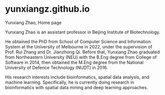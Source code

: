 # yunxiangz.github.io
Yunxiang Zhao, Home page
<br>

Yunxiang Zhao is an assistant professor in Beijing Institute of Biotechnology.
<br>

He obtained the PhD from School of Computer Science and Information System at the University of Melbourne in 2022, under the supervision of Prof. Rui Zhang and Dr. Jianzhong Qi. Before that, Yunxiang Zhao graduated from Northeastern University (NEU) with the B.Eng degree from College of Software in 2014, then obtained the M.Eng degree from the National University of Defence Technology (NUDT) in 2016.
<br>

His research interests include bioinformatics, spatial data analysis, and machine learning. Specifically, he is currently doing research in bioinformatics with spatial data mining and deep learning approaches.
